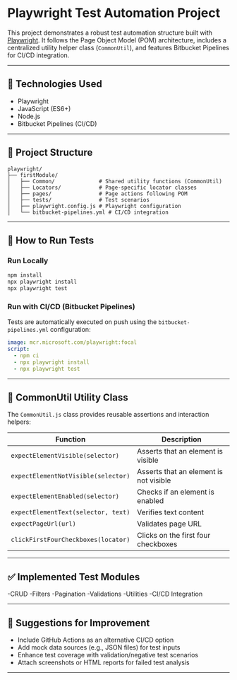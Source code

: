
# Playwright Test Automation Project

This project demonstrates a robust test automation structure built with [Playwright](https://playwright.dev/). It follows the Page Object Model (POM) architecture, includes a centralized utility helper class (`CommonUtil`), and features Bitbucket Pipelines for CI/CD integration.

---

## 🚀 Technologies Used

- Playwright
- JavaScript (ES6+)
- Node.js
- Bitbucket Pipelines (CI/CD)

---

## 📁 Project Structure

```
playwright/
├── firstModule/
│   ├── Common/              # Shared utility functions (CommonUtil)
│   ├── Locators/            # Page-specific locator classes
│   ├── pages/               # Page actions following POM
│   ├── tests/               # Test scenarios
│   ├── playwright.config.js # Playwright configuration
│   └── bitbucket-pipelines.yml # CI/CD integration
```

---

## 🧪 How to Run Tests

### Run Locally
```bash
npm install
npx playwright install
npx playwright test
```

### Run with CI/CD (Bitbucket Pipelines)
Tests are automatically executed on push using the `bitbucket-pipelines.yml` configuration:

```yaml
image: mcr.microsoft.com/playwright:focal
script:
  - npm ci
  - npx playwright install
  - npx playwright test
```

---

## 🧰 CommonUtil Utility Class

The `CommonUtil.js` class provides reusable assertions and interaction helpers:

| Function | Description |
|----------|-------------|
| `expectElementVisible(selector)` | Asserts that an element is visible |
| `expectElementNotVisible(selector)` | Asserts that an element is not visible |
| `expectElementEnabled(selector)` | Checks if an element is enabled |
| `expectElementText(selector, text)` | Verifies text content |
| `expectPageUrl(url)` | Validates page URL |
| `clickFirstFourCheckboxes(locator)` | Clicks on the first four checkboxes |

---

## ✅ Implemented Test Modules

-CRUD
-Filters
-Pagination
-Validations
-Utilities
-CI/CD Integration

---

## 📌 Suggestions for Improvement

- Include GitHub Actions as an alternative CI/CD option
- Add mock data sources (e.g., JSON files) for test inputs
- Enhance test coverage with validation/negative test scenarios
- Attach screenshots or HTML reports for failed test analysis

---
